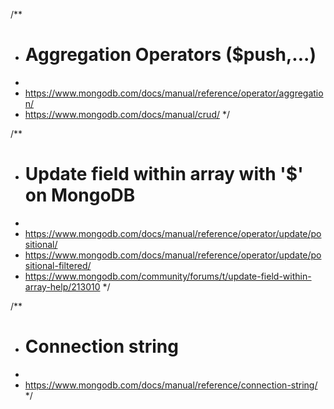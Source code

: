 /**
* # Aggregation Operators ($push,...)
*
* https://www.mongodb.com/docs/manual/reference/operator/aggregation/
* https://www.mongodb.com/docs/manual/crud/
*/

/**
* # Update field within array with '$' on MongoDB
*
* https://www.mongodb.com/docs/manual/reference/operator/update/positional/
* https://www.mongodb.com/docs/manual/reference/operator/update/positional-filtered/
* https://www.mongodb.com/community/forums/t/update-field-within-array-help/213010
*/

/**
* # Connection string
*
* https://www.mongodb.com/docs/manual/reference/connection-string/
*/